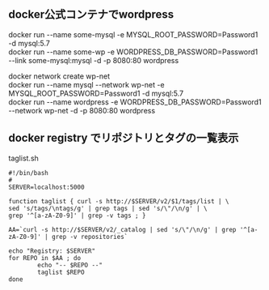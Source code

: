 ## docker公式コンテナでwordpress

docker run --name some-mysql -e MYSQL_ROOT_PASSWORD=Password1 -d mysql:5.7 <br>
docker run --name some-wp -e WORDPRESS_DB_PASSWORD=Password1 --link some-mysql:mysql -d -p 8080:80 wordpress<br>


docker network create wp-net <br>
docker run --name mysql --network wp-net -e MYSQL_ROOT_PASSWORD=Password1 -d mysql:5.7 <br>
docker run --name wordpress -e WORDPRESS_DB_PASSWORD=Password1 --network wp-net -d -p 8080:80 wordpress <br>

## docker registry でリポジトリとタグの一覧表示

taglist.sh

```
#!/bin/bash
#
SERVER=localhost:5000

function taglist { curl -s http://$SERVER/v2/$1/tags/list | \
sed 's/tags/\ntags/g' | grep tags | sed 's/\"/\n/g' | \
grep '^[a-zA-Z0-9]' | grep -v tags ; }

AA=`curl -s http://$SERVER/v2/_catalog | sed 's/\"/\n/g' | grep '^[a-zA-Z0-9]' | grep -v repositories`

echo "Registry: $SERVER"
for REPO in $AA ; do
        echo "-- $REPO --"
        taglist $REPO
done
```

